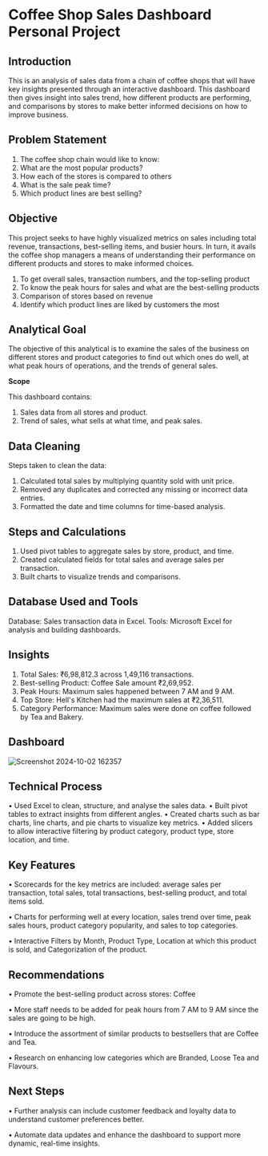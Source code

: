 # __Coffee Shop Sales Dashboard Personal Project__

## __Introduction__ 

This is an analysis of sales data from a chain of coffee shops that will have key insights presented through an interactive dashboard. This dashboard then gives insight into sales trend, how different products are performing, and comparisons by stores to make better informed decisions on how to improve business.

## __Problem Statement__

1. The coffee shop chain would like to know:
2. What are the most popular products?
3. How each of the stores is compared to others
4. What is the sale peak time?
5. Which product lines are best selling?

## __Objective__

This project seeks to have highly visualized metrics on sales including total revenue, transactions, best-selling items, and busier hours. In turn, it avails the coffee shop managers a means of understanding their performance on different products and stores to make informed choices.
1. To get overall sales, transaction numbers, and the top-selling product
2. To know the peak hours for sales and what are the best-selling products
3. Comparison of stores based on revenue
4. Identify which product lines are liked by customers the most

## __Analytical Goal__

The objective of this analytical is to examine the sales of the business on different stores and product categories to find out which ones do well, at what peak hours of operations, and the trends of general sales.

__Scope__

This dashboard contains:
1. Sales data from all stores and product.
2. Trend of sales, what sells at what time, and peak sales.

## __Data Cleaning__

Steps taken to clean the data:
1. Calculated total sales by multiplying quantity sold with unit price.
2. Removed any duplicates and corrected any missing or incorrect data entries.
3. Formatted the date and time columns for time-based analysis.

## __Steps and Calculations__

1. Used pivot tables to aggregate sales by store, product, and time.
2. Created calculated fields for total sales and average sales per transaction.
3. Built charts to visualize trends and comparisons.

## __Database Used and Tools__

Database: Sales transaction data in Excel.
Tools: Microsoft Excel for analysis and building dashboards.

## __Insights__

1. Total Sales: ₹6,98,812.3 across 1,49,116 transactions.
2. Best-selling Product: Coffee Sale amount ₹2,69,952.
3. Peak Hours: Maximum sales happened between 7 AM and 9 AM.
4. Top Store: Hell's Kitchen had the maximum sales at ₹2,36,511.
5. Category Performance: Maximum sales were done on coffee followed by Tea and Bakery.

## __Dashboard__

![Screenshot 2024-10-02 162357](https://github.com/user-attachments/assets/ad54b884-9f86-48ae-b568-6dc3ff5e1508)

## __Technical Process__

•	Used Excel to clean, structure, and analyse the sales data.
•	Built pivot tables to extract insights from different angles.
•	Created charts such as bar charts, line charts, and pie charts to visualize key metrics.
•	Added slicers to allow interactive filtering by product category, product type, store location, and time.

## __Key Features__

•	Scorecards for the key metrics are included: average sales per transaction, total sales, total transactions, best-selling product, and total items sold.

•	Charts for performing well at every location, sales trend over time, peak sales hours, product category popularity, and sales to top categories.

•	Interactive Filters by Month, Product Type, Location at which this product is sold, and Categorization of the product.

## __Recommendations__

•	Promote the best-selling product across stores: Coffee

•	More staff needs to be added for peak hours from 7 AM to 9 AM since the sales are going to be high.

•	Introduce the assortment of similar products to bestsellers that are Coffee and Tea.

•	Research on enhancing low categories which are Branded, Loose Tea and Flavours.

## __Next Steps__

•	Further analysis can include customer feedback and loyalty data to understand customer preferences better.

• Automate data updates and enhance the dashboard to support more dynamic, real-time insights.

